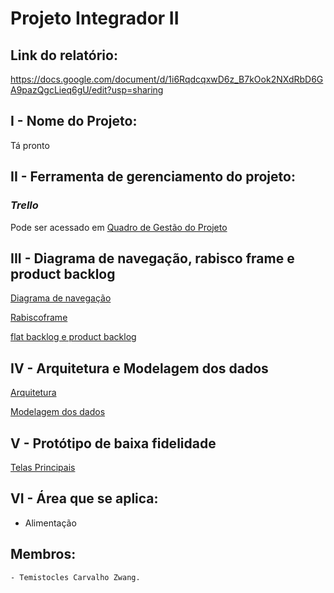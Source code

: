 # Projeto Integrador II

## Link do relatório: 
https://docs.google.com/document/d/1i6RqdcqxwD6z_B7kOok2NXdRbD6GA9pazQgcLieq6gU/edit?usp=sharing

## I - Nome do Projeto:
<p align="justify"> Tá pronto</p>

## II - Ferramenta de gerenciamento do projeto:

### *Trello*
<p> Pode ser acessado em <a href="https://trello.com/b/Th0W74kS/t%C3%A1-pronto](https://trello.com/invite/b/Th0W74kS/ATTI16648127a9b1e34f42433ee9f6c0734eA845A967/ta-pronto" target="_blank">Quadro de Gestão do Projeto</a></p>
</p>

## III - Diagrama de navegação, rabisco frame e product backlog

<a href="https:/">Diagrama de navegação</a>

<a href="https://github.com/TemistoclesZwang/projeto-int-2/files/13033407/RabiscoFrame_230919_155232.pdf">Rabiscoframe</a>

<a href="https://docs.google.com/spreadsheets/d/1O9sLHspYg7myppAePa-B618w9QWIBSaGnr-wBunGHv8/edit?usp=sharing">flat backlog e product backlog</a>


## IV - Arquitetura e Modelagem dos dados

<a href="https://github.com/TemistoclesZwang/projeto-int-2/assets/61996692/901d4a16-e8c6-43a2-8cbe-50150361c3e1">Arquitetura</a>

<a href="https://github.com/TemistoclesZwang/projeto-int-2/assets/61996692/391b354f-f135-474e-80ee-b45d47cf76f3">Modelagem dos dados</a>

## V - Protótipo de baixa fidelidade

<a href="https://github.com/TemistoclesZwang/projeto-int-2/assets/61996692/e29aa48b-b14a-4239-ad05-671cea46565d">Telas Principais</a>


## VI - Área que se aplica:

<ul>
  <li> Alimentação </li>
</ul>

## Membros:
    - Temistocles Carvalho Zwang.
